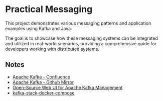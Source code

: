 # Practical Messaging

This project demonstrates various messaging patterns and application examples using Kafka and Java.

The goal is to showcase how these messaging systems can be integrated and utilized in real-world scenarios, providing a comprehensive guide for developers working with distributed systems.

## Notes

- [Apache Kafka - Confluence](https://cwiki.apache.org/confluence/display/KAFKA/Index)
- [Apache Kafka - Github Mirror](https://github.com/apache/kafka)
- [Open-Source Web UI for Apache Kafka Management](https://github.com/provectus/kafka-ui)
- [kafka-stack-docker-compose](https://github.com/conduktor/kafka-stack-docker-compose)
